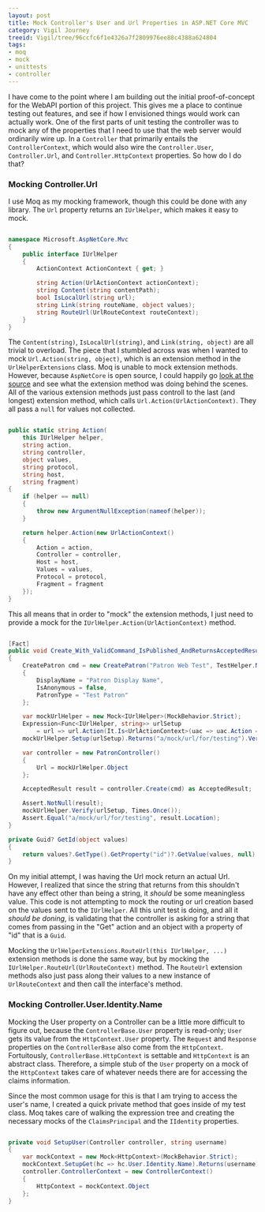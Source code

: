 ```yaml
---
layout: post
title: Mock Controller's User and Url Properties in ASP.NET Core MVC
category: Vigil Journey
treeid: Vigil/tree/96ccfc6f1e4326a7f2809976ee88c4388a624804
tags: 
- moq
- mock
- unittests
- controller
---
```


I have come to the point where I am building out the initial proof-of-concept for the WebAPI portion of this project. This gives me a place to continue testing out features, and see if how I envisioned things would work can actually work. One of the first parts of unit testing the controller was to mock any of the properties that I need to use that the web server would ordinarily wire up. In a `Controller` that primarily entails the `ControllerContext`, which would also wire the `Controller.User`, `Controller.Url`, and `Controller.HttpContext` properties. So how do I do that?


### Mocking Controller.Url

I use Moq as my mocking framework, though this could be done with any library. The `Url` property returns an `IUrlHelper`, which makes it easy to mock.

```csharp

namespace Microsoft.AspNetCore.Mvc
{
    public interface IUrlHelper
    {
        ActionContext ActionContext { get; }

        string Action(UrlActionContext actionContext);
        string Content(string contentPath);
        bool IsLocalUrl(string url);
        string Link(string routeName, object values);
        string RouteUrl(UrlRouteContext routeContext);
    }
}

```

The `Content(string)`, `IsLocalUrl(string)`, and `Link(string, object)` are all trivial to overload. The piece that I stumbled across was when I wanted to mock `Url.Action(string, object)`, which is an extension method in the `UrlHelperExtensions` class. Moq is unable to mock extension methods. However, because `AspNetCore` is open source, I could happily go [look at the source](https://github.com/aspnet/Mvc/blob/master/src/Microsoft.AspNetCore.Mvc.Core/UrlHelperExtensions.cs) and see what the extension method was doing behind the scenes. All of the various extension methods just pass controll to the last (and longest) extension method, which calls `Url.Action(UrlActionContext)`. They all pass a `null` for values not collected.

```csharp

public static string Action(
    this IUrlHelper helper,
    string action,
    string controller,
    object values,
    string protocol,
    string host,
    string fragment)
{
    if (helper == null)
    {
        throw new ArgumentNullException(nameof(helper));
    }

    return helper.Action(new UrlActionContext()
    {
        Action = action,
        Controller = controller,
        Host = host,
        Values = values,
        Protocol = protocol,
        Fragment = fragment
    });
}

```

This all means that in order to "mock" the extension methods, I just need to provide a mock for the `IUrlHelper.Action(UrlActionContext)` method.

```csharp

[Fact]
public void Create_With_ValidCommand_IsPublished_AndReturnsAcceptedResult_WithLocation()
{
    CreatePatron cmd = new CreatePatron("Patron Web Test", TestHelper.Now)
    {
        DisplayName = "Patron Display Name",
        IsAnonymous = false,
        PatronType = "Test Patron"
    };

    var mockUrlHelper = new Mock<IUrlHelper>(MockBehavior.Strict);
    Expression<Func<IUrlHelper, string>> urlSetup
        = url => url.Action(It.Is<UrlActionContext>(uac => uac.Action == "Get" && GetId(uac.Values) != cmd.Id));
    mockUrlHelper.Setup(urlSetup).Returns("a/mock/url/for/testing").Verifiable();

    var controller = new PatronController()
    {
        Url = mockUrlHelper.Object
    };

    AcceptedResult result = controller.Create(cmd) as AcceptedResult;

    Assert.NotNull(result);
    mockUrlHelper.Verify(urlSetup, Times.Once());
    Assert.Equal("a/mock/url/for/testing", result.Location);
}

private Guid? GetId(object values)
{
    return values?.GetType().GetProperty("id")?.GetValue(values, null) as Guid?;
}

```

On my initial attempt, I was having the Url mock return an actual Url. However, I realized that since the string that returns from this shouldn't have any effect other than being a string, it _should_ be some meaningless value. This code is not attempting to mock the routing or url creation based on the values sent to the `IUrlHelper`. All this unit test is doing, and all it _should be doning_, is validating that the controller is asking for a string that comes from passing in the "Get" action and an object with a property of "id" that is a `Guid`.

Mocking the `UrlHelperExtensions.RouteUrl(this IUrlHelper, ...)` extension methods is done the same way, but by mocking the `IUrlHelper.RouteUrl(UrlRouteContext)` method. The `RouteUrl` extension methods also just pass along their values to a new instance of `UrlRouteContext` and then call the interface's method.

### Mocking Controller.User.Identity.Name

Mocking the User property on a Controller can be a little more difficult to figure out, because the `ControllerBase.User` property is read-only; `User` gets its value from the `HttpContext.User` property. The `Request` and `Response` properties on the `ControllerBase` also come from the `HttpContext`. Fortuitously, `ControllerBase.HttpContext` is settable and `HttpContext` is an abstract class. Therefore, a simple stub of the `User` property on a mock of the `HttpContext` takes care of whatever needs there are for accessing the claims information.

Since the most common usage for this is that I am trying to access the user's name, I created a quick private method that goes inside of my test class. Moq takes care of walking the expression tree and creating the necessary mocks of the `ClaimsPrincipal` and the `IIdentity` properties.

```csharp

private void SetupUser(Controller controller, string username)
{
    var mockContext = new Mock<HttpContext>(MockBehavior.Strict);
    mockContext.SetupGet(hc => hc.User.Identity.Name).Returns(username);
    controller.ControllerContext = new ControllerContext()
    {
        HttpContext = mockContext.Object
    };
}

```
